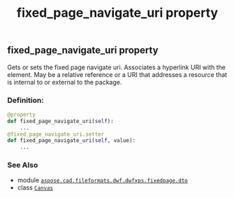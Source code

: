 ﻿---
title: fixed_page_navigate_uri property
second_title: Aspose.CAD for Python via .NET API References
description: 
type: docs
weight: 100
url: /python-net/aspose.cad.fileformats.dwf.dwfxps.fixedpage.dto/canvas/fixed_page_navigate_uri/
is_root: false
---

## fixed_page_navigate_uri property


Gets or sets the fixed page navigate uri.
Associates a hyperlink URI with the element.
May be a relative reference or a URI that addresses a resource
that is internal to or external to the package.
### Definition:
```python
@property
def fixed_page_navigate_uri(self):
    ...
@fixed_page_navigate_uri.setter
def fixed_page_navigate_uri(self, value):
    ...
```

### See Also
* module [`aspose.cad.fileformats.dwf.dwfxps.fixedpage.dto`](../../)
* class [`Canvas`](/cad/python-net/aspose.cad.fileformats.dwf.dwfxps.fixedpage.dto/canvas)
